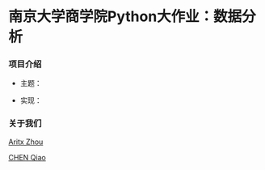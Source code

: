 # 南京大学商学院Python大作业：数据分析

### 项目介绍

* 主题：

* 实现：

### 关于我们

[Aritx Zhou](https://github.com/AritxOnly)

[CHEN Qiao](https://github.com/qiao411)